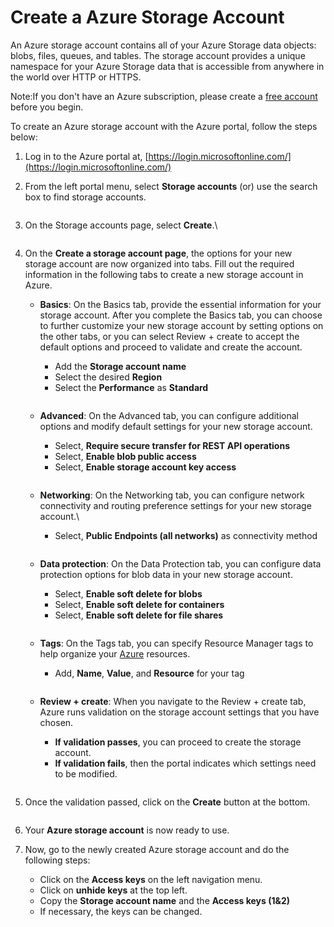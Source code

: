 # Create a Azure Storage Account

An Azure storage account contains all of your Azure Storage data objects: blobs, files, queues, and tables. The storage account provides a unique namespace for your Azure Storage data that is accessible from anywhere in the world over HTTP or HTTPS.

Note:If you don't have an Azure subscription, please create a [free account](https://azure.microsoft.com/) before you begin.

To create an Azure storage account with the Azure portal, follow the steps below:

1. Log in to the Azure portal at, [https://login.microsoftonline.com/](https://login.microsoftonline.com/)
2.  From the left portal menu, select **Storage accounts** (or) use the search box to find storage accounts.

    <figure><img src="https://cdn.document360.io/8711f4e7-c040-4616-aac9-d947f87e4619/Images/Documentation/image-1635498455176.png" alt=""><figcaption></figcaption></figure>
3.  On the Storage accounts page, select **Create**.\


    <figure><img src="https://cdn.document360.io/8711f4e7-c040-4616-aac9-d947f87e4619/Images/Documentation/image-1635500317939.png" alt=""><figcaption></figcaption></figure>
4. On the **Create a storage account page**, the options for your new storage account are now organized into tabs. Fill out the required information in the following tabs to create a new storage account in Azure.
   *   **Basics**: On the Basics tab, provide the essential information for your storage account. After you complete the Basics tab, you can choose to further customize your new storage account by setting options on the other tabs, or you can select Review + create to accept the default options and proceed to validate and create the account.

       * Add the **Storage account name**
       * Select the desired **Region**
       * Select the **Performance** as **Standard**

       <figure><img src="https://cdn.document360.io/8711f4e7-c040-4616-aac9-d947f87e4619/Images/Documentation/image-1635500101738.png" alt=""><figcaption></figcaption></figure>
   *   **Advanced**: On the Advanced tab, you can configure additional options and modify default settings for your new storage account.

       * Select, **Require secure transfer for REST API operations**
       * Select, **Enable blob public access**
       * Select, **Enable storage account key access**

       <figure><img src="https://cdn.document360.io/8711f4e7-c040-4616-aac9-d947f87e4619/Images/Documentation/image-1635500045579.png" alt=""><figcaption></figcaption></figure>
   *   **Networking**: On the Networking tab, you can configure network connectivity and routing preference settings for your new storage account.\


       * Select, **Public Endpoints (all networks)** as connectivity method

       <figure><img src="https://cdn.document360.io/8711f4e7-c040-4616-aac9-d947f87e4619/Images/Documentation/image-1635499995164.png" alt=""><figcaption></figcaption></figure>
   *   **Data protection**: On the Data Protection tab, you can configure data protection options for blob data in your new storage account.

       * Select, **Enable soft delete for blobs**
       * Select, **Enable soft delete for containers**
       * Select, **Enable soft delete for file shares**

       <figure><img src="https://cdn.document360.io/8711f4e7-c040-4616-aac9-d947f87e4619/Images/Documentation/image-1635499940234.png" alt=""><figcaption></figcaption></figure>
   *   **Tags**: On the Tags tab, you can specify Resource Manager tags to help organize your [Azure](https://knowledgebase.autorabit.com/docs/azure-devops) resources.

       * Add, **Name**, **Value**, and **Resource** for your tag

       <figure><img src="https://cdn.document360.io/8711f4e7-c040-4616-aac9-d947f87e4619/Images/Documentation/image-1635499866833.png" alt=""><figcaption></figcaption></figure>
   *   **Review + create**: When you navigate to the Review + create tab, Azure runs validation on the storage account settings that you have chosen.

       * **If validation passes**, you can proceed to create the storage account.
       * **If validation fails**, then the portal indicates which settings need to be modified.

       <figure><img src="https://cdn.document360.io/8711f4e7-c040-4616-aac9-d947f87e4619/Images/Documentation/image-1635499774451.png" alt=""><figcaption></figcaption></figure>
5.  Once the validation passed, click on the **Create** button at the bottom.

    <figure><img src="https://cdn.document360.io/8711f4e7-c040-4616-aac9-d947f87e4619/Images/Documentation/image-1635499696322.png" alt=""><figcaption></figcaption></figure>
6. Your **Azure storage account** is now ready to use.
7.  Now, go to the newly created Azure storage account and do the following steps:

    * Click on the **Access keys** on the left navigation menu.
    * Click on **unhide keys** at the top left.
    * Copy the **Storage account name** and the **Access keys (1&2)**
    * If necessary, the keys can be changed.

    <figure><img src="https://cdn.document360.io/8711f4e7-c040-4616-aac9-d947f87e4619/Images/Documentation/image-1635501186458.png" alt=""><figcaption></figcaption></figure>
